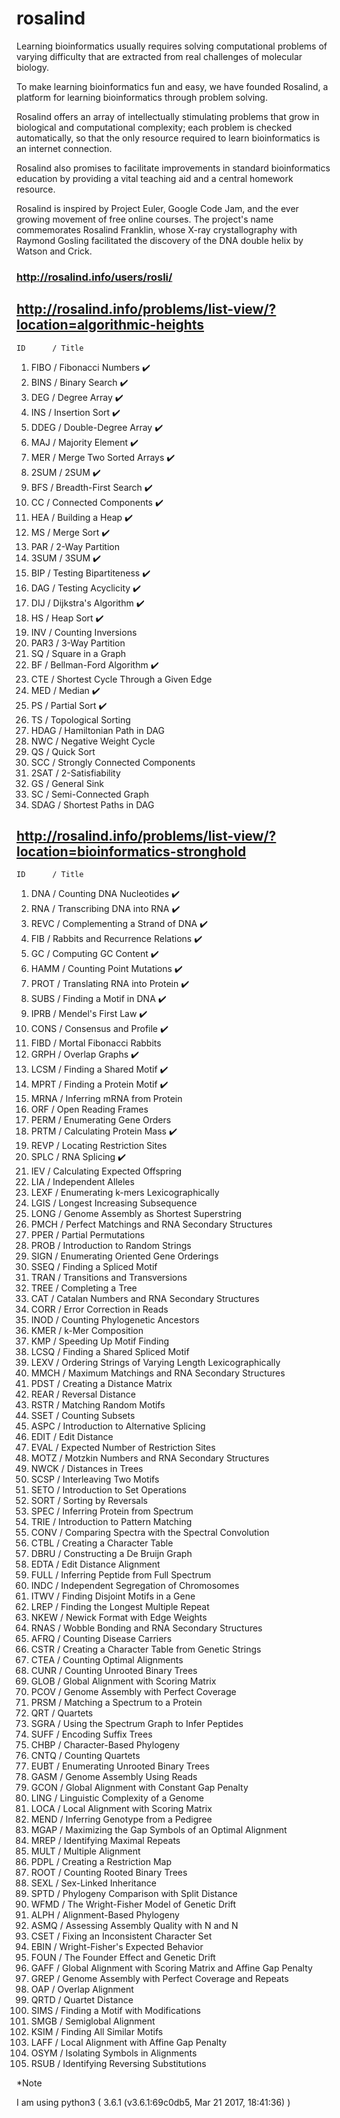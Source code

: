 # rosalind

Learning bioinformatics usually requires solving computational problems of varying difficulty that are extracted from real challenges of molecular biology.

To make learning bioinformatics fun and easy, we have founded Rosalind, a platform for learning bioinformatics through problem solving.

Rosalind offers an array of intellectually stimulating problems that grow in biological and computational complexity; each problem is checked automatically, so that the only resource required to learn bioinformatics is an internet connection.

Rosalind also promises to facilitate improvements in standard bioinformatics education by providing a vital teaching aid and a central homework resource.

Rosalind is inspired by Project Euler, Google Code Jam, and the ever growing movement of free online courses. The project's name commemorates Rosalind Franklin, whose X-ray crystallography with Raymond Gosling facilitated the discovery of the DNA double helix by Watson and Crick.

### http://rosalind.info/users/rosli/

## http://rosalind.info/problems/list-view/?location=algorithmic-heights

    ID	    / Title
1)  FIBO	/ Fibonacci Numbers  :heavy_check_mark:
2)  BINS	/ Binary Search  :heavy_check_mark:
3)  DEG	    / Degree Array  :heavy_check_mark:
4)  INS	    / Insertion Sort  :heavy_check_mark:
5)  DDEG	/ Double-Degree Array  :heavy_check_mark:
6)  MAJ	    / Majority Element  :heavy_check_mark:
7)  MER	    / Merge Two Sorted Arrays  :heavy_check_mark:
8)  2SUM	/ 2SUM   :heavy_check_mark:
9)  BFS	    / Breadth-First Search  :heavy_check_mark:
10) CC	    / Connected Components  :heavy_check_mark:
11) HEA	    / Building a Heap  :heavy_check_mark:
12) MS	    / Merge Sort    :heavy_check_mark:
13) PAR	    / 2-Way Partition
14) 3SUM	/ 3SUM  :heavy_check_mark:
15) BIP	    / Testing Bipartiteness  :heavy_check_mark:
16) DAG	    / Testing Acyclicity  :heavy_check_mark:
17) DIJ	    / Dijkstra's Algorithm  :heavy_check_mark:
18) HS	    / Heap Sort :heavy_check_mark:
19) INV	    / Counting Inversions
20) PAR3	/ 3-Way Partition
21) SQ	    / Square in a Graph
22) BF	    / Bellman-Ford Algorithm  :heavy_check_mark:
23) CTE	    / Shortest Cycle Through a Given Edge
24) MED	    / Median  :heavy_check_mark:
25) PS	    / Partial Sort  :heavy_check_mark:
26) TS	    / Topological Sorting
27) HDAG	/ Hamiltonian Path in DAG
28) NWC	    / Negative Weight Cycle
29) QS	    / Quick Sort
30) SCC	    / Strongly Connected Components
31) 2SAT	/ 2-Satisfiability
32) GS	    / General Sink
33) SC	    / Semi-Connected Graph
34) SDAG	/ Shortest Paths in DAG

## http://rosalind.info/problems/list-view/?location=bioinformatics-stronghold

    ID      / Title   
1) DNA      / Counting DNA Nucleotides  :heavy_check_mark:
2) RNA      / Transcribing DNA into RNA  :heavy_check_mark:
3) REVC     / Complementing a Strand of DNA  :heavy_check_mark:
4) FIB      / Rabbits and Recurrence Relations  :heavy_check_mark:
5) GC       / Computing GC Content  :heavy_check_mark:
6) HAMM     / Counting Point Mutations  :heavy_check_mark:
7) PROT     / Translating RNA into Protein  :heavy_check_mark:
8) SUBS     / Finding a Motif in DNA  :heavy_check_mark:
9) IPRB     / Mendel's First Law  :heavy_check_mark:
10) CONS    / Consensus and Profile  :heavy_check_mark:
11) FIBD    / Mortal Fibonacci Rabbits
12) GRPH    / Overlap Graphs  :heavy_check_mark:
13) LCSM    / Finding a Shared Motif  :heavy_check_mark:
14) MPRT    / Finding a Protein Motif  :heavy_check_mark:
15) MRNA    / Inferring mRNA from Protein
16) ORF     / Open Reading Frames
17) PERM    / Enumerating Gene Orders
18) PRTM    / Calculating Protein Mass  :heavy_check_mark:
19) REVP    / Locating Restriction Sites
20) SPLC    / RNA Splicing  :heavy_check_mark:
21) IEV     / Calculating Expected Offspring
22) LIA     / Independent Alleles
23) LEXF    / Enumerating k-mers Lexicographically
24) LGIS    / Longest Increasing Subsequence
25) LONG    / Genome Assembly as Shortest Superstring
26) PMCH    / Perfect Matchings and RNA Secondary Structures
27) PPER    / Partial Permutations
28) PROB    / Introduction to Random Strings
29) SIGN    / Enumerating Oriented Gene Orderings
30) SSEQ    / Finding a Spliced Motif
31) TRAN    / Transitions and Transversions
32) TREE    / Completing a Tree
33) CAT     / Catalan Numbers and RNA Secondary Structures
34) CORR    / Error Correction in Reads
35) INOD    / Counting Phylogenetic Ancestors
36) KMER    / k-Mer Composition
37) KMP     / Speeding Up Motif Finding
38) LCSQ    / Finding a Shared Spliced Motif
39) LEXV    / Ordering Strings of Varying Length Lexicographically
40) MMCH    / Maximum Matchings and RNA Secondary Structures
41) PDST    / Creating a Distance Matrix
42) REAR    / Reversal Distance
43) RSTR    / Matching Random Motifs
44) SSET    / Counting Subsets
45) ASPC    / Introduction to Alternative Splicing
46) EDIT    / Edit Distance
47) EVAL    / Expected Number of Restriction Sites
48) MOTZ    / Motzkin Numbers and RNA Secondary Structures
49) NWCK    / Distances in Trees
50) SCSP    / Interleaving Two Motifs
51) SETO    / Introduction to Set Operations
52) SORT    / Sorting by Reversals
53) SPEC    / Inferring Protein from Spectrum
54) TRIE    / Introduction to Pattern Matching
55) CONV    / Comparing Spectra with the Spectral Convolution
56) CTBL    / Creating a Character Table
57) DBRU    / Constructing a De Bruijn Graph
58) EDTA    / Edit Distance Alignment
59) FULL    / Inferring Peptide from Full Spectrum
60) INDC    / Independent Segregation of Chromosomes
61) ITWV    / Finding Disjoint Motifs in a Gene
62) LREP    / Finding the Longest Multiple Repeat
63) NKEW    / Newick Format with Edge Weights
64) RNAS    / Wobble Bonding and RNA Secondary Structures
65) AFRQ    / Counting Disease Carriers
66) CSTR    / Creating a Character Table from Genetic Strings
67) CTEA    / Counting Optimal Alignments
68) CUNR    / Counting Unrooted Binary Trees
69) GLOB    / Global Alignment with Scoring Matrix
70) PCOV    / Genome Assembly with Perfect Coverage
71) PRSM    / Matching a Spectrum to a Protein
72) QRT     / Quartets
73) SGRA    / Using the Spectrum Graph to Infer Peptides
74) SUFF    / Encoding Suffix Trees
75) CHBP    / Character-Based Phylogeny
76) CNTQ    / Counting Quartets
77) EUBT    / Enumerating Unrooted Binary Trees
78) GASM    / Genome Assembly Using Reads
79) GCON    / Global Alignment with Constant Gap Penalty
80) LING    / Linguistic Complexity of a Genome
81) LOCA    / Local Alignment with Scoring Matrix
82) MEND    / Inferring Genotype from a Pedigree
83) MGAP    / Maximizing the Gap Symbols of an Optimal Alignment
84) MREP    / Identifying Maximal Repeats
85) MULT    / Multiple Alignment
86) PDPL    / Creating a Restriction Map
87) ROOT    / Counting Rooted Binary Trees
88) SEXL    / Sex-Linked Inheritance
89) SPTD    / Phylogeny Comparison with Split Distance
90) WFMD    / The Wright-Fisher Model of Genetic Drift
91) ALPH    / Alignment-Based Phylogeny
92) ASMQ    / Assessing Assembly Quality with N and N
93) CSET    / Fixing an Inconsistent Character Set
94) EBIN    / Wright-Fisher's Expected Behavior
95) FOUN    / The Founder Effect and Genetic Drift
96) GAFF    / Global Alignment with Scoring Matrix and Affine Gap Penalty
97) GREP    / Genome Assembly with Perfect Coverage and Repeats
98) OAP     / Overlap Alignment
99) QRTD    / Quartet Distance
100) SIMS   / Finding a Motif with Modifications
101) SMGB   / Semiglobal Alignment
102) KSIM   / Finding All Similar Motifs
103) LAFF   / Local Alignment with Affine Gap Penalty
104) OSYM   / Isolating Symbols in Alignments
105) RSUB   / Identifying Reversing Substitutions

*Note

I am using python3 ( 3.6.1 (v3.6.1:69c0db5, Mar 21 2017, 18:41:36) )
